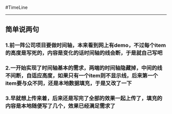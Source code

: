 #TimeLine

* * *

## 简单说两句

### 1.前一阵公司项目要做时间轴，本来看到网上有demo，不过每个item的高度是写死的，内容是变化的话时间轴的线会断，于是就自己写吧

### 2.一开始实现了时间轴基本的需求，两端的时间轴隐藏掉，中间的线不间断，自适应高度，如果只有一个item则不显示线，后来第一个item要与众不同，还是本地数据填充，于是又改了一下

### 3.早就想上传来着，后来还是写完了全部的效果一起上传了，填充的内容是本地随便写了几个，效果已经满足需求了
